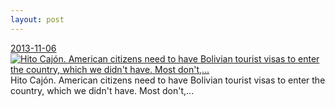 ```yaml
---
layout: post
---
```


<p>
  <time><a href="/135">2013-11-06</a></time>
  <a href="/135"><img src="{{ site.assets_url }}/135-640.jpg" srcset="{{ site.assets_url }}/135-1280.jpg 1280w, {{ site.assets_url }}/135-960.jpg 960w, {{ site.assets_url }}/135-640.jpg 640w, {{ site.assets_url }}/135-320.jpg 320w" sizes="(min-width: 700px) 50vw, calc(100vw - 2rem)" alt="Hito Cajón. American citizens need to have Bolivian tourist visas to enter the country, which we didn't have. Most don't,..." /></a>
  <span>Hito Cajón. American citizens need to have Bolivian tourist visas to enter the country, which we didn't have. Most don't,...</span>
</p>
